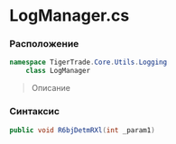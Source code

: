 
# LogManager.cs
### Расположение
```csharp
namespace TigerTrade.Core.Utils.Logging  
    class LogManager
```

> Описание

### Синтаксис
```csharp
public void R6bjDetmRXl(int _param1)
```
